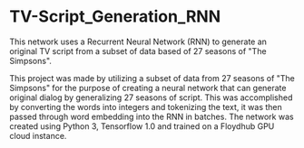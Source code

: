 # TV-Script_Generation_RNN
This network uses a Recurrent Neural Network (RNN) to generate an original TV script from a subset of data based 
of 27 seasons of "The Simpsons".

This project was made by utilizing a subset of data from 27 seasons of "The Simpsons" for the purpose of creating 
a neural network that can generate original dialog by generalizing 27 seasons of script. This was accomplished by 
converting the words into integers and tokenizing the text, it was then passed through word embedding into the RNN in
batches. The network was created using Python 3, Tensorflow 1.0 and trained on a Floydhub GPU cloud instance.
